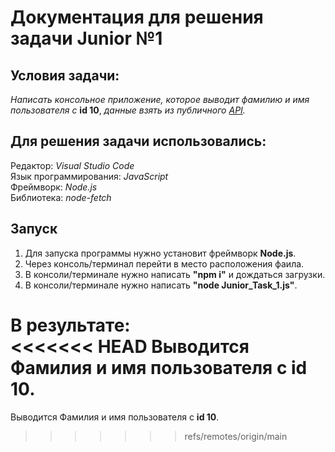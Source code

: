 Документация для решения задачи Junior №1
========

Условия задачи:
----
_Написать консольное приложение, которое выводит фамилию и имя пользователя с_ __id 10__, _данные взять из публичного [API](https://reqres.in)._

Для решения задачи использовались:
----
Редактор: _Visual Studio Code_<br>
Язык программирования: _JavaScript_<br>
Фреймворк: _Node.js_<br>
Библиотека: _node-fetch_

Запуск
----
1. Для запуска программы нужно установит фреймворк __Node.js__. 
2. Через консоль/терминал перейти в место расположения фаила.
3. В консоли/терминале нужно написать __"npm i"__ и дождаться загрузки.
4. В консоли/терминале нужно написать __"node Junior_Task_1.js"__.

__В результате:__<br>
<<<<<<< HEAD
Выводится Фамилия и имя пользователя с __id 10__.
=======
Выводится Фамилия и имя пользователя с __id 10__.
>>>>>>> refs/remotes/origin/main
